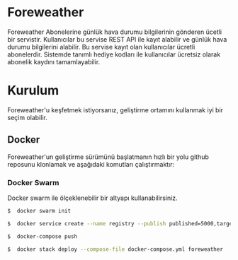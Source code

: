 # Foreweather

Foreweather Abonelerine günlük hava durumu bilgilerinin gönderen ücetli bir servistir. Kullanıcılar bu servise REST
 API ile kayıt alabilir ve günlük hava durumu bilgilerini alabilir. Bu servise kayıt olan kullanıcılar ücretli 
 abonelerdir. Sistemde tanımlı hediye kodları ile kullanıcılar ücretsiz olarak abonelik kaydını tamamlayabilir.
 
# Kurulum

Foreweather'u keşfetmek istiyorsanız, geliştirme ortamını kullanmak iyi bir seçim olabilir. 

## Docker

Foreweather'un geliştirme sürümünü başlatmanın hızlı bir yolu github reposunu klonlamak ve aşağıdaki komutları çalıştırmaktır:

### Docker Swarm 

Docker swarm ile ölçeklenebilir bir altyapı kullanabilirsiniz.

```bash
$  docker swarm init

$  docker service create --name registry --publish published=5000,target=5000 registry:2

$  docker-compose push

$  docker stack deploy --compose-file docker-compose.yml foreweather
```

